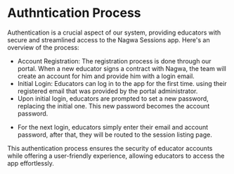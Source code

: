 # Authntication Process

Authentication is a crucial aspect of our system, providing educators with secure and streamlined access to the Nagwa Sessions app. Here's an overview of the process:

* Account Registration: The registration process is done through our portal. When a new educator signs a contract with Nagwa, the team will create an account for him and provide him with a login email.
* Initial Login: Educators can log in to the app for the first time. using their registered email that was provided by the portal administrator.
* Upon initial login, educators are prompted to set a new password, replacing the initial one. This new password becomes the account password.
- For the next login, educators simply enter their email and account password, after that, they will be routed to the session listing page.

This authentication process ensures the security of educator accounts while offering a user-friendly experience, allowing educators to access the app effortlessly.
